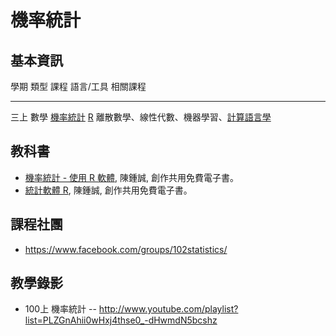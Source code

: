 # 機率統計

## 基本資訊

學期     類型         課程              語言/工具                          相關課程
------   ----------   ---------------   --------------------------------   -----------------------------------------------------------------
三上     數學         [機率統計]        [R]                                離散數學、線性代數、機器學習、[計算語言學]

## 教科書

* [機率統計 - 使用 R 軟體], 陳鍾誠, 創作共用免費電子書。
* [統計軟體 R], 陳鍾誠, 創作共用免費電子書。

## 課程社團
* <https://www.facebook.com/groups/102statistics/>

## 教學錄影
* 100上 機率統計 -- <http://www.youtube.com/playlist?list=PLZGnAhii0wHxj4thse0_-dHwmdN5bcshz>


[專為程式人寫的 - 微積分]:../../ca/htm/book.html           
[C＃程式設計]:../../cs/htm/book.html
[Web 程式設計]:../../wp/htm/book.html
[語言處理技術 - 使用 C 語言實作]:../../cl/htm/book.html
[機率統計 - 使用 R 軟體]:../../st/htm/book.html
[統計軟體 R]:../../r/htm/book.html
[開放電腦計畫]:../../oc/htm/book.html
[Blender 動畫設計]:../../3d/htm/book.html

[網路程式設計]:course_wp.html
[視窗程式設計]:course_wi.html
[計算機結構]:course_co.html
[系統程式]:course_sp.html
[機率統計]:course_st.html
[動畫設計]:course_3d.html
[計算語言學]:course_cl.html
[微積分]:course_ca.html

[Verilog]:../../ve/htm/book.html
[C＃]:../../cs/htm/book.html
[C]:../../c/htm/book.html
[Blender]:../../3d/htm/book.html
[JavaScript]:../../js/htm/book.html
[R]:../../r/htm/book.html
